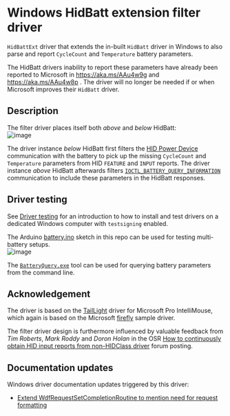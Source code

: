 # Windows HidBatt extension filter driver
`HidBattExt` driver that extends the in-built `HidBatt` driver in Windows to also parse and report `CycleCount` and `Temperature` battery parameters.

The HidBatt drivers inability to report these parameters have already been reported to Microsoft in https://aka.ms/AAu4w9g and https://aka.ms/AAu4w8p . The driver will no longer be needed if or when Microsoft improves their `HidBatt` driver.

## Description
The filter driver places itself both _above_ and _below_ HidBatt:  
![image](https://github.com/user-attachments/assets/d435277d-3bb9-46ed-8a42-392e3da676ea)

The driver instance _below_ HidBatt first filters the [HID Power Device](https://www.usb.org/sites/default/files/pdcv11.pdf) communication with the battery to pick up the missing `CycleCount` and `Temperature` parameters from HID `FEATURE` and `INPUT` reports. The driver instance _above_ HidBatt afterwards filters [`IOCTL_BATTERY_QUERY_INFORMATION`](https://learn.microsoft.com/en-us/windows/win32/power/ioctl-battery-query-information) communication to include these parameters in the HidBatt responses.

## Driver testing
See [Driver testing](https://github.com/forderud/IntelliMouseDriver/wiki/Driver-testing) for an introduction to how to install and test drivers on a dedicated Windows computer with `testsigning` enabled.

The Arduino [battery.ino](/battery/battery.ino) sketch in this repo can be used for testing multi-battery setups.  
![image](https://github.com/user-attachments/assets/98040437-5968-4a44-92ac-492e858bf216)  

The [`BatteryQuery.exe`](https://github.com/forderud/BatterySimulator) tool can be used for querying battery parameters from the command line.

## Acknowledgement
The driver is based on the [TailLight](https://github.com/forderud/IntelliMouseDriver/tree/main/TailLight) driver for Microsoft Pro IntelliMouse, which again is based on the Microsoft [firefly](https://github.com/microsoft/Windows-driver-samples/tree/main/hid/firefly) sample driver.

The filter driver design is furthermore influenced by valuable feedback from _Tim Roberts_, _Mark Roddy_ and _Doron Holan_ in the OSR [How to continuously obtain HID input reports from non-HIDClass driver](https://community.osr.com/t/how-to-continuously-obtain-hid-input-reports-from-non-hidclass-driver/59447/19) forum posting.

## Documentation updates
Windows driver documentation updates triggered by this driver:
* [Extend WdfRequestSetCompletionRoutine to mention need for request formatting](https://github.com/MicrosoftDocs/windows-driver-docs-ddi/pull/1601)
